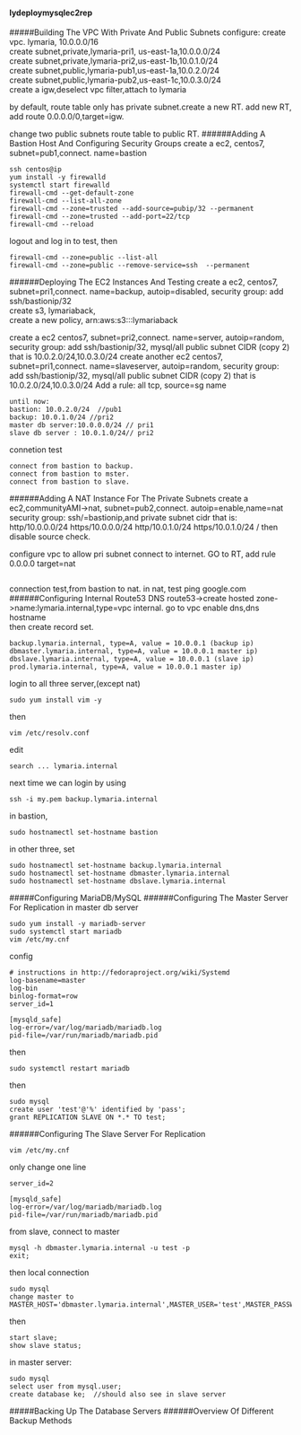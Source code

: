 #### lydeploymysqlec2rep
#####Building The VPC With Private And Public Subnets
configure:
create vpc. lymaria, 10.0.0.0/16  
create subnet,private,lymaria-pri1, us-east-1a,10.0.0.0/24  
create subnet,private,lymaria-pri2,us-east-1b,10.0.1.0/24  
create subnet,public,lymaria-pub1,us-east-1a,10.0.2.0/24  
create subnet,public,lymaria-pub2,us-east-1c,10.0.3.0/24  
create a igw,deselect vpc filter,attach to lymaria  

by default, route table only has private subnet.create a new RT.
add new RT, add route 0.0.0.0/0,target=igw.  

change two public subnets route table to public RT.
######Adding A Bastion Host And Configuring Security Groups
create a ec2, centos7, subnet=pub1,connect. name=bastion
```
ssh centos@ip
yum install -y firewalld
systemctl start firewalld
firewall-cmd --get-default-zone
firewall-cmd --list-all-zone
firewall-cmd --zone=trusted --add-source=pubip/32 --permanent
firewall-cmd --zone=trusted --add-port=22/tcp
firewall-cmd --reload
```
logout and log in to test, then
```
firewall-cmd --zone=public --list-all
firewall-cmd --zone=public --remove-service=ssh  --permanent
```
######Deploying The EC2 Instances And Testing
create a ec2, centos7, subnet=pri1,connect. name=backup, autoip=disabled, security group: add ssh/bastionip/32    
create s3, lymariaback,  
create a new policy, arn:aws:s3:::lymariaback  

create a ec2 centos7, subnet=pri2,connect. name=server, autoip=random, security group: add ssh/bastionip/32, mysql/all public subnet CIDR (copy 2) that is 10.0.2.0/24,10.0.3.0/24
create another ec2 centos7, subnet=pri1,connect. name=slaveserver, autoip=random, security group: add ssh/bastionip/32, mysql/all public subnet CIDR (copy 2)  that is 10.0.2.0/24,10.0.3.0/24
Add a rule: all tcp, source=sg name
```
until now:
bastion: 10.0.2.0/24  //pub1
backup: 10.0.1.0/24 //pri2
master db server:10.0.0.0/24 // pri1
slave db server : 10.0.1.0/24// pri2
```
connetion test
```
connect from bastion to backup.
connect from bastion to mster.
connect from bastion to slave.
```
######Adding A NAT Instance For The Private Subnets
create a ec2,communityAMI->nat, subnet=pub2,connect. autoip=enable,name=nat security group: ssh/=bastionip,and private subnet cidr that is: http/10.0.0.0/24 https/10.0.0.0/24 http/10.0.1.0/24 https/10.0.1.0/24 / then disable source check.  

configure vpc to allow pri subnet connect to internet. GO to RT, add rule 0.0.0.0 target=nat
```
```
connection test,from bastion to nat. in nat, test ping google.com
######Configuring Internal Route53 DNS
route53->create hosted zone->name:lymaria.internal,type=vpc internal. go to vpc enable dns,dns hostname  
then create record set.
```
backup.lymaria.internal, type=A, value = 10.0.0.1 (backup ip)
dbmaster.lymaria.internal, type=A, value = 10.0.0.1 master ip)
dbslave.lymaria.internal, type=A, value = 10.0.0.1 (slave ip)
prod.lymaria.internal, type=A, value = 10.0.0.1 master ip)
```
login to all three server,(except nat)
```
sudo yum install vim -y
```
then
```
vim /etc/resolv.conf
```
edit
```
search ... lymaria.internal
``` 
next time we can login by using
```
ssh -i my.pem backup.lymaria.internal
```
in bastion,
```
sudo hostnamectl set-hostname bastion
```
in other three, set
```
sudo hostnamectl set-hostname backup.lymaria.internal
sudo hostnamectl set-hostname dbmaster.lymaria.internal
sudo hostnamectl set-hostname dbslave.lymaria.internal
```
#####Configuring MariaDB/MySQL
######Configuring The Master Server For Replication
in master db server
```
sudo yum install -y mariadb-server
sudo systemctl start mariadb
vim /etc/my.cnf
```
config
```
# instructions in http://fedoraproject.org/wiki/Systemd
log-basename=master
log-bin
binlog-format=row
server_id=1

[mysqld_safe]
log-error=/var/log/mariadb/mariadb.log
pid-file=/var/run/mariadb/mariadb.pid
```
then
```
sudo systemctl restart mariadb
```
then
```
sudo mysql
create user 'test'@'%' identified by 'pass';
grant REPLICATION SLAVE ON *.* TO test;
```
######Configuring The Slave Server For Replication
```
vim /etc/my.cnf
```
only change one line
```
server_id=2

[mysqld_safe]
log-error=/var/log/mariadb/mariadb.log
pid-file=/var/run/mariadb/mariadb.pid
```
from slave, connect to master
```
mysql -h dbmaster.lymaria.internal -u test -p
exit;
```
then local connection
```
sudo mysql
change master to MASTER_HOST='dbmaster.lymaria.internal',MASTER_USER='test',MASTER_PASSWORD='pass',MASTER_PORT=3306,MASTER_CONNECT_RETRY=10;
```
then
```
start slave;
show slave status;
```
in master server:
```
sudo mysql
select user from mysql.user;
create database ke;  //should also see in slave server
```
#####Backing Up The Database Servers
######Overview Of Different Backup Methods

